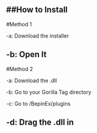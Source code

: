 ##How to Install
--------------------------------------------------------------------------------------------------------------------
#Method 1

  -a: Download the installer
  
  -b: Open It
---------------------------------------------------------------------------------------------------------------------
#Method 2

  -a: Download the .dll
  
  -b: Go to your Gorilla Tag directory
  
  -c: Go to /BepinEx/plugins
  
  -d: Drag the .dll in
---------------------------------------------------------------------------------------------------------------------
